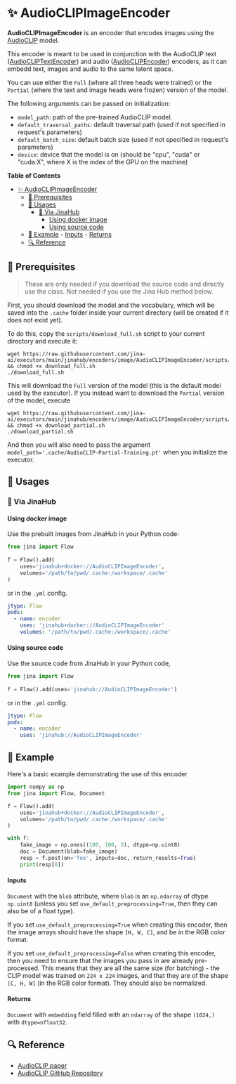 # ✨ AudioCLIPImageEncoder 

**AudioCLIPImageEncoder** is an encoder that encodes images using the [AudioCLIP](https://arxiv.org/abs/2106.13043) model.

This encoder is meant to be used in conjunction with the AudioCLIP text ([AudioCLIPTextEncoder](https://github.com/jina-ai/executors/tree/main/jinahub/encoders/text/AudioCLIPTextEncoder)) and audio ([AudioCLIPEncoder](https://github.com/jina-ai/executors/tree/main/jinahub/encoders/audio/AudioCLIPEncoder)) encoders, as it can embedd text, images and audio to the same latent space.

You can use either the `Full` (where all three heads were trained) or the `Partial` (where the text and image heads were frozen) version of the model.

The following arguments can be passed on initialization:

- `model_path`: path of the pre-trained AudioCLIP model.
- `default_traversal_paths`: default traversal path (used if not specified in request's parameters)
- `default_batch_size`: default batch size (used if not specified in request's parameters)
- `device`: device that the model is on (should be "cpu", "cuda" or "cuda:X", where X is the index of the GPU on the machine)

**Table of Contents**

- [✨ AudioCLIPImageEncoder](#-audioclipimageencoder)
	- [🌱 Prerequisites](#-prerequisites)
	- [🚀 Usages](#-usages)
		- [🚚 Via JinaHub](#-via-jinahub)
			- [Using docker image](#using-docker-image)
			- [Using source code](#using-source-code)
	- [🎉️ Example](#️-example)
			- [Inputs](#inputs)
			- [Returns](#returns)
	- [🔍️ Reference](#️-reference)

## 🌱 Prerequisites


> These are only needed if you download the source code and directly use the class. Not needed if you use the Jina Hub method below.

First, you should download the model and the vocabulary, which will be saved into the `.cache` folder inside your current directory (will be created if it does not exist yet).

To do this, copy the `scripts/download_full.sh` script to your current directory and execute it:

```
wget https://raw.githubusercontent.com/jina-ai/executors/main/jinahub/encoders/image/AudioCLIPImageEncoder/scripts/download_full.sh && chmod +x download_full.sh
./download_full.sh
```

This will download the `Full` version of the model (this is the default model used by the executor). If you instead want to download the `Partial` version of the model, execute

```
wget https://raw.githubusercontent.com/jina-ai/executors/main/jinahub/encoders/image/AudioCLIPImageEncoder/scripts/download_partial.sh && chmod +x download_partial.sh
./download_partial.sh
```

And then you will also need to pass the argument `model_path='.cache/AudioCLIP-Partial-Training.pt'` when you initialize the executor.

## 🚀 Usages

### 🚚 Via JinaHub

#### Using docker image

Use the prebuilt images from JinaHub in your Python code: 

```python
from jina import Flow
	
f = Flow().add(
	uses='jinahub+docker://AudioCLIPImageEncoder',
	volumes='/path/to/pwd/.cache:/workspace/.cache'
)
```

or in the `.yml` config.
	
```yaml
jtype: Flow
pods:
  - name: encoder
    uses: 'jinahub+docker://AudioCLIPImageEncoder'
    volumes: '/path/to/pwd/.cache:/workspace/.cache'
```

#### Using source code

Use the source code from JinaHub in your Python code,

```python
from jina import Flow
	
f = Flow().add(uses='jinahub://AudioCLIPImageEncoder')
```

or in the `.yml` config.

```yaml
jtype: Flow
pods:
  - name: encoder
    uses: 'jinahub://AudioCLIPImageEncoder'
```


## 🎉️ Example 

Here's a basic example demonstrating the use of this encoder

```python
import numpy as np
from jina import Flow, Document

f = Flow().add(
	uses='jinahub+docker://AudioCLIPImageEncoder',
	volumes='/path/to/pwd/.cache:/workspace/.cache'
)

with f:
	fake_image = np.ones((100, 100, 3), dtype=np.uint8)
	doc = Document(blob=fake_image)
	resp = f.post(on='foo', inputs=doc, return_results=True)
	print(resp[0])
```

#### Inputs 

`Document` with the `blob` attribute, where `blob` is an `np.ndarray` of dtype ``np.uint8`` (unless you set ``use_default_preprocessing=True``, then they can also be of a float type).

If you set `use_default_preprocessing=True` when creating this encoder, then the image arrays should have the shape `[H, W, C]`, and be in the RGB color format.

If you set `use_default_preprocessing=False` when creating this encoder, then you need to ensure that the images you pass in are already pre-processed. This means that they are all the same size (for batching) - the CLIP model was trained on `224 x 224` images, and that they are of the shape `[C, H, W]` (in the RGB color format). They should also be normalized.

#### Returns

`Document` with `embedding` field filled with an `ndarray` of the shape `(1024,)` with `dtype=nfloat32`.


## 🔍️ Reference

- [AudioCLIP paper](https://arxiv.org/abs/2106.13043)
- [AudioCLIP GitHub Repository](https://github.com/AndreyGuzhov/AudioCLIP)
